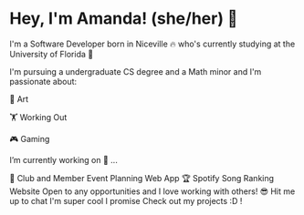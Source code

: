 # Hey, I'm Amanda! (she/her) 👋

I'm a Software Developer born in Niceville 🔥 who's currently studying at the University of Florida 🐊

I'm pursuing a undergraduate CS degree and a Math minor and I'm passionate about:

🎨 Art

🏋️ Working Out

🎮 Gaming

I’m currently working on 🔭 ...

👥 Club and Member Event Planning Web App
🏆 Spotify Song Ranking Website
Open to any opportunities and I love working with others! 😎
Hit me up to chat I'm super cool I promise
Check out my projects :D !
